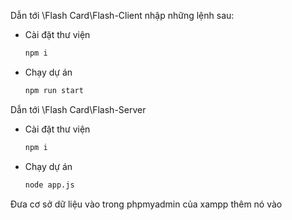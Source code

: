 Dẫn tới \Flash Card\Flash-Client nhập những lệnh sau:
- Cài đặt thư viện
  ```bash
  npm i
   ```
- Chạy dự án
  ```bash
  npm run start
   ```

Dẫn tới \Flash Card\Flash-Server
- Cài đặt thư viện
  ```bash
  npm i
   ```
- Chạy dự án
  ```bash
  node app.js
   ```

Đưa cơ sở dữ liệu vào trong phpmyadmin của xampp thêm nó vào 
